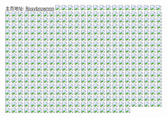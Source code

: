 主页地址: [Rosybrownnn](https://weibo.com/u/5984524735) 
![](https://wx4.sinaimg.cn/mw2000/006x0sgvly1gux6ial468j61a71a77du02.jpg) 
![](https://wx4.sinaimg.cn/mw2000/006x0sgvly1gux6ib1hicj60k10k1zm102.jpg) 
![](https://wx4.sinaimg.cn/mw2000/006x0sgvly1gu228b8pptj62c02c0e8102.jpg) 
![](https://wx4.sinaimg.cn/mw2000/006x0sgvly1gtqeugn2inj60u00ysq7m02.jpg) 
![](https://wx4.sinaimg.cn/mw2000/006x0sgvly1gtpmri688hj62c02c0hdt02.jpg) 
![](https://wx4.sinaimg.cn/mw2000/006x0sgvly1gtmwv97stjj61sg1sge4o02.jpg) 
![](https://wx4.sinaimg.cn/mw2000/006x0sgvly1gtmwva8kzfj61sg1sgnmz02.jpg) 
![](https://wx4.sinaimg.cn/mw2000/006x0sgvly1gtmwv82z4xj62c02c0npd02.jpg) 
![](https://wx4.sinaimg.cn/mw2000/006x0sgvly1gtjfovifiej32c02c0x6p.jpg) 
![](https://wx4.sinaimg.cn/mw2000/006x0sgvly1gtjfot16x9j32c02c01ky.jpg) 
![](https://wx4.sinaimg.cn/mw2000/006x0sgvly1gtjfownelxj32c02c0x6p.jpg) 
![](https://wx4.sinaimg.cn/mw2000/006x0sgvly1gtjfoxqh2fj32c02c0hdt.jpg) 
![](https://wx4.sinaimg.cn/mw2000/006x0sgvly1gtjfou7tbwj32c03407wh.jpg) 
![](https://wx4.sinaimg.cn/mw2000/006x0sgvly1gtjfpz2vlwj31bp1bpdwz.jpg) 
![](https://wx4.sinaimg.cn/mw2000/006x0sgvly1gtjfncheiwj30mf13uq77.jpg) 
![](https://wx4.sinaimg.cn/mw2000/006x0sgvly1gtjfoythanj32c02c0e81.jpg) 
![](https://wx4.sinaimg.cn/mw2000/006x0sgvly1gtjfp00t4nj32c02c0qv5.jpg) 
![](https://wx4.sinaimg.cn/mw2000/006x0sgvly1gtjfnw4t4fj32c02c0e81.jpg) 
![](https://wx4.sinaimg.cn/mw2000/006x0sgvly1gtjfnyz1hij32c02c0npd.jpg) 
![](https://wx4.sinaimg.cn/mw2000/006x0sgvly1gtjfp1j055j32c02c07wi.jpg) 
![](https://wx4.sinaimg.cn/mw2000/006x0sgvly1gtjfp2xwzmj32c02c0u0x.jpg) 
![](https://wx4.sinaimg.cn/mw2000/006x0sgvly1gtjfp4am7fj32c02c0u0x.jpg) 
![](https://wx4.sinaimg.cn/mw2000/006x0sgvly1gtjfp5sq4pj32c02c07wi.jpg) 
![](https://wx4.sinaimg.cn/mw2000/006x0sgvly1gtjfp748q3j32c02c0u0x.jpg) 
![](https://wx4.sinaimg.cn/mw2000/006x0sgvly1gtjfp88s4cj32c02c0x6p.jpg) 
![](https://wx4.sinaimg.cn/mw2000/006x0sgvly1gticnj0anfj32c02c0hdt.jpg) 
![](https://wx4.sinaimg.cn/mw2000/006x0sgvly1gthx6uy8slj31o02807wh.jpg) 
![](https://wx4.sinaimg.cn/mw2000/006x0sgvly1gtds1z6prbj32c02c0qrp.jpg) 
![](https://wx4.sinaimg.cn/mw2000/006x0sgvly1gtany2w6qzj32c02c0e82.jpg) 
![](https://wx4.sinaimg.cn/mw2000/006x0sgvly1gtany165sjj32c02c07wi.jpg) 
![](https://wx4.sinaimg.cn/mw2000/006x0sgvly1gtanxvgnf9j32c02c0npd.jpg) 
![](https://wx4.sinaimg.cn/mw2000/006x0sgvly1gtanxwoibuj32c02c0kjl.jpg) 
![](https://wx4.sinaimg.cn/mw2000/006x0sgvly1gtanxxwm6sj32c02c0e81.jpg) 
![](https://wx4.sinaimg.cn/mw2000/006x0sgvly1gtanxzgkfsj32c02c0qv5.jpg) 
![](https://wx4.sinaimg.cn/mw2000/006x0sgvly1gtany4thqkj32c02c0u0x.jpg) 
![](https://wx4.sinaimg.cn/mw2000/006x0sgvly1gtany6085uj32c02c0kjl.jpg) 
![](https://wx4.sinaimg.cn/mw2000/006x0sgvly1gtany7co7pj32c02c0kjl.jpg) 
![](https://wx4.sinaimg.cn/mw2000/006x0sgvly1gtany8ue0bj32c02c0qv5.jpg) 
![](https://wx4.sinaimg.cn/mw2000/006x0sgvly1gtanyab2l7j62c02c0u0x02.jpg) 
![](https://wx4.sinaimg.cn/mw2000/006x0sgvly1gtanybh9sdj32c02c0kjl.jpg) 
![](https://wx4.sinaimg.cn/mw2000/006x0sgvly1gtanxu5i1wj32c02c0qv5.jpg) 
![](https://wx4.sinaimg.cn/mw2000/006x0sgvly1gt6bpbg1vej32101iran3.jpg) 
![](https://wx4.sinaimg.cn/mw2000/006x0sgvly1gt5kj02fdqj32c02c0hdu.jpg) 
![](https://wx4.sinaimg.cn/mw2000/006x0sgvly1gt5kj1b67aj62c02c0e8102.jpg) 
![](https://wx4.sinaimg.cn/mw2000/006x0sgvly1gt5kj2pvktj32c02c0x6p.jpg) 
![](https://wx4.sinaimg.cn/mw2000/006x0sgvly1gt5kj3tykuj32c02c0b29.jpg) 
![](https://wx4.sinaimg.cn/mw2000/006x0sgvly1gt5kj9kec3j30m809h0t6.jpg) 
![](https://wx4.sinaimg.cn/mw2000/006x0sgvly1gt5kj4y2a3j62c02c07wi02.jpg) 
![](https://wx4.sinaimg.cn/mw2000/006x0sgvly1gt5kj60qs8j32c02c01kx.jpg) 
![](https://wx4.sinaimg.cn/mw2000/006x0sgvly1gt5kj7hycxj33402c0kjn.jpg) 
![](https://wx4.sinaimg.cn/mw2000/006x0sgvly1gt5kj8g95pj32c02c0kjl.jpg) 
![](https://wx4.sinaimg.cn/mw2000/006x0sgvly1gt5kj98ns7j32c02c0qv5.jpg) 
![](https://wx4.sinaimg.cn/mw2000/006x0sgvly1gt5kjah1fcj32c02c07wh.jpg) 
![](https://wx4.sinaimg.cn/mw2000/006x0sgvly1gt5kiyz6bpj32c02c0u0x.jpg) 
![](https://wx4.sinaimg.cn/mw2000/006x0sgvly1gt5kjbn84vj63402c0e8202.jpg) 
![](https://wx4.sinaimg.cn/mw2000/006x0sgvly1gt5kjcu0mqj32c02c01ky.jpg) 
![](https://wx4.sinaimg.cn/mw2000/006x0sgvly1gt5kjdp39kj32c02c0npd.jpg) 
![](https://wx4.sinaimg.cn/mw2000/006x0sgvly1gt5kjf6tygj32c02c0b29.jpg) 
![](https://wx4.sinaimg.cn/mw2000/006x0sgvly1gt5kjg84qnj32c02c0x6p.jpg) 
![](https://wx4.sinaimg.cn/mw2000/006x0sgvly1gt5kjki4kyj32c02c07wi.jpg) 
![](https://wx4.sinaimg.cn/mw2000/006x0sgvly1gt4kvcxk5xj30u00u0jvf.jpg) 
![](https://wx4.sinaimg.cn/mw2000/006x0sgvly1gt4kve1330j30u00u0dlu.jpg) 
![](https://wx4.sinaimg.cn/mw2000/006x0sgvly1gt4kvedkorj30u00u0jw9.jpg) 
![](https://wx4.sinaimg.cn/mw2000/006x0sgvly1gt4kveozwxj30u00u043j.jpg) 
![](https://wx4.sinaimg.cn/mw2000/006x0sgvly1gt4kvf1an4j30u00u0juj.jpg) 
![](https://wx4.sinaimg.cn/mw2000/006x0sgvly1gt4kvdo8gzj60u00u0jxi02.jpg) 
![](https://wx4.sinaimg.cn/mw2000/006x0sgvly1gt4kvcm7j5j30u00u0dmr.jpg) 
![](https://wx4.sinaimg.cn/mw2000/006x0sgvly1gt4kvddh7oj30u00u07au.jpg) 
![](https://wx4.sinaimg.cn/mw2000/006x0sgvly1gt4kvfd90zj30u00u0wjk.jpg) 
![](https://wx4.sinaimg.cn/mw2000/006x0sgvly1gsyqjycbgaj30v91voe81.jpg) 
![](https://wx4.sinaimg.cn/mw2000/006x0sgvly1gsyqjvvu5yj30v91vou0x.jpg) 
![](https://wx4.sinaimg.cn/mw2000/006x0sgvly1gsyqk0xpm3j30v91voqv5.jpg) 
![](https://wx4.sinaimg.cn/mw2000/006x0sgvly1gsyqk3ccatj30v91vox6p.jpg) 
![](https://wx4.sinaimg.cn/mw2000/006x0sgvly1gsyqk51430j30v91voqv5.jpg) 
![](https://wx4.sinaimg.cn/mw2000/006x0sgvly1gsyqk99s6zj30v91vou0x.jpg) 
![](https://wx4.sinaimg.cn/mw2000/006x0sgvly1gsyqkdo9hjj30v91vox6p.jpg) 
![](https://wx4.sinaimg.cn/mw2000/006x0sgvly1gssewbwvx5j30u00u0te2.jpg) 
![](https://wx4.sinaimg.cn/mw2000/006x0sgvly1gssewc84yqj31400u0q9t.jpg) 
![](https://wx4.sinaimg.cn/mw2000/006x0sgvly1gsr6xl1gb1j30u00u00yt.jpg) 
![](https://wx4.sinaimg.cn/mw2000/006x0sgvly1gs2uvcfya2j30u00u0aj3.jpg) 
![](https://wx4.sinaimg.cn/mw2000/006x0sgvly1gs2uvcwieej30u00u0wlm.jpg) 
![](https://wx4.sinaimg.cn/mw2000/006x0sgvly1gs2uvdkenrj60u00u0jxw02.jpg) 
![](https://wx4.sinaimg.cn/mw2000/006x0sgvly1gs2uvdx51mj30u00u0jxv.jpg) 
![](https://wx4.sinaimg.cn/mw2000/006x0sgvly1gs2uvehwfqj31400u0alt.jpg) 
![](https://wx4.sinaimg.cn/mw2000/006x0sgvly1gs2uvc4lclj31400u0dom.jpg) 
![](https://wx4.sinaimg.cn/mw2000/006x0sgvly1grwkhimc2nj32c03401kz.jpg) 
![](https://wx4.sinaimg.cn/mw2000/006x0sgvly1grwkhjtj6kj32c0340e82.jpg) 
![](https://wx4.sinaimg.cn/mw2000/006x0sgvly1grwkhktdkcj32c0340kjm.jpg) 
![](https://wx4.sinaimg.cn/mw2000/006x0sgvly1grvvi5o4a0j30u00u0tdw.jpg) 
![](https://wx4.sinaimg.cn/mw2000/006x0sgvly1grshezxq2qj30u1141tir.jpg) 
![](https://wx4.sinaimg.cn/mw2000/006x0sgvly1grqtidcb2aj30i20i24ac.jpg) 
![](https://wx4.sinaimg.cn/mw2000/006x0sgvly1gri0bkdrxpj31400u0wq6.jpg) 
![](https://wx4.sinaimg.cn/mw2000/006x0sgvly1gri0bkr0ffj31400u0gy0.jpg) 
![](https://wx4.sinaimg.cn/mw2000/006x0sgvly1gri0bk0ja2j31400u047h.jpg) 
![](https://wx4.sinaimg.cn/mw2000/006x0sgvly1gri0blc0a8j31400u012a.jpg) 
![](https://wx4.sinaimg.cn/mw2000/006x0sgvly1gri0blssb0j31400u048n.jpg) 
![](https://wx4.sinaimg.cn/mw2000/006x0sgvly1gri0bm9ie0j61400u0ajm02.jpg) 
![](https://wx4.sinaimg.cn/mw2000/006x0sgvly1grfd6szq9zj31400u0wpg.jpg) 
![](https://wx4.sinaimg.cn/mw2000/006x0sgvly1grfd6tk0fnj31400u0102.jpg) 
![](https://wx4.sinaimg.cn/mw2000/006x0sgvly1grfd6tyse8j31400u0aic.jpg) 
![](https://wx4.sinaimg.cn/mw2000/006x0sgvly1grfd6ug3eaj31400u07gc.jpg) 
![](https://wx4.sinaimg.cn/mw2000/006x0sgvly1grfd6v530pj31400u0qbt.jpg) 
![](https://wx4.sinaimg.cn/mw2000/006x0sgvly1grfd6vlkeoj31400u0n92.jpg) 
![](https://wx4.sinaimg.cn/mw2000/006x0sgvly1grfd6w6wcej31400u0qbq.jpg) 
![](https://wx4.sinaimg.cn/mw2000/006x0sgvly1grfd6wyp5qj30u00u0n5g.jpg) 
![](https://wx4.sinaimg.cn/mw2000/006x0sgvly1grfd6xkgaej31400u0alt.jpg) 
![](https://wx4.sinaimg.cn/mw2000/006x0sgvly1grfd6y4r1ij31400u0dr3.jpg) 
![](https://wx4.sinaimg.cn/mw2000/006x0sgvly1grfd6yoaxfj31400u0n5n.jpg) 
![](https://wx4.sinaimg.cn/mw2000/006x0sgvly1grfd70fp9fj31400u0qdj.jpg) 
![](https://wx4.sinaimg.cn/mw2000/006x0sgvly1grfd71pcsuj31400u0qea.jpg) 
![](https://wx4.sinaimg.cn/mw2000/006x0sgvly1grfd7298bhj30u00u0jxw.jpg) 
![](https://wx4.sinaimg.cn/mw2000/006x0sgvly1grfd72vzxsj31400u07dg.jpg) 
![](https://wx4.sinaimg.cn/mw2000/006x0sgvly1grfd6sg3baj31400u0aln.jpg) 
![](https://wx4.sinaimg.cn/mw2000/006x0sgvly1grfd73fvt9j31400u0dq1.jpg) 
![](https://wx4.sinaimg.cn/mw2000/006x0sgvly1grfd6zvv6hj31400u04ar.jpg) 
![](https://wx4.sinaimg.cn/mw2000/006x0sgvly1grdk9r7e06j30u0140ti4.jpg) 
![](https://wx4.sinaimg.cn/mw2000/006x0sgvly1gr6hbqxg4ej31sz0u0b2g.jpg) 
![](https://wx4.sinaimg.cn/mw2000/006x0sgvly1gr44ej0yfij30u00u0jyx.jpg) 
![](https://wx4.sinaimg.cn/mw2000/006x0sgvly1gr2oy3cxpcj30u00u011z.jpg) 
![](https://wx4.sinaimg.cn/mw2000/006x0sgvly1gr2oy3n9qpj30u00u0ahg.jpg) 
![](https://wx4.sinaimg.cn/mw2000/006x0sgvly1gr2oy7jsplj31sz0u0x6x.jpg) 
![](https://wx4.sinaimg.cn/mw2000/006x0sgvly1gqsl21wf8ij31400u04bz.jpg) 
![](https://wx4.sinaimg.cn/mw2000/006x0sgvly1gqsl22hw8cj30u0140dpw.jpg) 
![](https://wx4.sinaimg.cn/mw2000/006x0sgvly1gqsl22vpoij30p70p7dju.jpg) 
![](https://wx4.sinaimg.cn/mw2000/006x0sgvly1gqsl23pdraj30u00u0wq0.jpg) 
![](https://wx4.sinaimg.cn/mw2000/006x0sgvly1gqsl21cmjuj31400u07d1.jpg) 
![](https://wx4.sinaimg.cn/mw2000/006x0sgvly1gqsl24v5jzj31400u012c.jpg) 
![](https://wx4.sinaimg.cn/mw2000/006x0sgvly1gqsl25hmccj31400u0gum.jpg) 
![](https://wx4.sinaimg.cn/mw2000/006x0sgvly1gqsl25uygfj30gc0gcgoa.jpg) 
![](https://wx4.sinaimg.cn/mw2000/006x0sgvly1gqsl26h35kj31400u013e.jpg) 
![](https://wx4.sinaimg.cn/mw2000/006x0sgvly1gqsl27ks4zj31400u04a8.jpg) 
![](https://wx4.sinaimg.cn/mw2000/006x0sgvly1gqsl2891ajj31400u07ep.jpg) 
![](https://wx4.sinaimg.cn/mw2000/006x0sgvly1gqsl28zx68j31400u0n6o.jpg) 
![](https://wx4.sinaimg.cn/mw2000/006x0sgvly1gqsl29ln9kj31400u0aj1.jpg) 
![](https://wx4.sinaimg.cn/mw2000/006x0sgvly1gqkml0ig8pj30u0140qcv.jpg) 
![](https://wx4.sinaimg.cn/mw2000/006x0sgvly1gq8hdfhh5dj31400u0nau.jpg) 
![](https://wx4.sinaimg.cn/mw2000/006x0sgvly1gq8hdf0gqij30u01hdalh.jpg) 
![](https://wx4.sinaimg.cn/mw2000/006x0sgvly1gq42io87qyj32c02c0e81.jpg) 
![](https://wx4.sinaimg.cn/mw2000/006x0sgvly1gpxirtaqbpj31o01o0hdt.jpg) 
![](https://wx4.sinaimg.cn/mw2000/006x0sgvly1gpxirw660fj31n81n8e81.jpg) 
![](https://wx4.sinaimg.cn/mw2000/006x0sgvly1gpjlllt1zvj30v91voe84.jpg) 
![](https://wx4.sinaimg.cn/mw2000/006x0sgvly1gp1mk4dw8jj31o0190niz.jpg) 
![](https://wx4.sinaimg.cn/mw2000/006x0sgvly1gp1mk2gyo4j32bb2bbb2b.jpg) 
![](https://wx4.sinaimg.cn/mw2000/006x0sgvly1goynr22wyij32c02c04qp.jpg) 
![](https://wx4.sinaimg.cn/mw2000/006x0sgvly1go1aablqhkj32c0340hdu.jpg) 
![](https://wx4.sinaimg.cn/mw2000/006x0sgvly1go1aacb8aoj31o01o0b24.jpg) 
![](https://wx4.sinaimg.cn/mw2000/006x0sgvly1go1aacpyvbj31o01o0qug.jpg) 
![](https://wx4.sinaimg.cn/mw2000/006x0sgvly1go1aaapgqkj31o01o07t4.jpg) 
![](https://wx4.sinaimg.cn/mw2000/006x0sgvly1gnz0fzdtkqj31o01o0hdt.jpg) 
![](https://wx4.sinaimg.cn/mw2000/006x0sgvly1gnxolikblpj32c02c0qv5.jpg) 
![](https://wx4.sinaimg.cn/mw2000/006x0sgvly1gnjzls79xfj32051i4b29.jpg) 
![](https://wx4.sinaimg.cn/mw2000/006x0sgvly1gne4f3r2mnj30wn0wndlj.jpg) 
![](https://wx4.sinaimg.cn/mw2000/006x0sgvly1gn7xgurexjj31nv1nvkhm.jpg) 
![](https://wx4.sinaimg.cn/mw2000/006x0sgvly1gn4sbdl1lgj32c03407wi.jpg) 
![](https://wx4.sinaimg.cn/mw2000/006x0sgvly1gml09ysqbfj33402c0u0x.jpg) 
![](https://wx4.sinaimg.cn/mw2000/006x0sgvly1gmds65okxkj316l1rw1kx.jpg) 
![](https://wx4.sinaimg.cn/mw2000/006x0sgvly1gmcxceu582j33402c0e83.jpg) 
![](https://wx4.sinaimg.cn/mw2000/006x0sgvly1gmcxcgp7l0j33402c0kjm.jpg) 
![](https://wx4.sinaimg.cn/mw2000/e8ac6408ly1gmcsezrt1rj20va0vatdn.jpg) 
![](https://wx4.sinaimg.cn/mw2000/006x0sgvly1gm4z5ycmvrj30u00u01kx.jpg) 
![](https://wx4.sinaimg.cn/mw2000/006x0sgvly1gm0j9j99ojj30v915d4ce.jpg) 
![](https://wx4.sinaimg.cn/mw2000/006x0sgvly1glol2f00b3j30o30o310k.jpg) 
![](https://wx4.sinaimg.cn/mw2000/006x0sgvly1glj04x7o9vj30rs2w5hdt.jpg) 
![](https://wx4.sinaimg.cn/mw2000/006x0sgvly1glj04yu1lhj30rs4fp1ky.jpg) 
![](https://wx4.sinaimg.cn/mw2000/006x0sgvly1glj051ju6sj30rs6k3x6q.jpg) 
![](https://wx4.sinaimg.cn/mw2000/006x0sgvly1glj053a7mij30rs72n1kz.jpg) 
![](https://wx4.sinaimg.cn/mw2000/006x0sgvly1glj054pk19j30rs3x74qq.jpg) 
![](https://wx4.sinaimg.cn/mw2000/006x0sgvly1glj0579bsqj30rs5noqv6.jpg) 
![](https://wx4.sinaimg.cn/mw2000/006x0sgvly1glj04w2sbuj30rs6av1kz.jpg) 
![](https://wx4.sinaimg.cn/mw2000/006x0sgvly1glj05910y5j30rs5eenpe.jpg) 
![](https://wx4.sinaimg.cn/mw2000/006x0sgvly1glj05b0xibj30rs5np7wj.jpg) 
![](https://wx4.sinaimg.cn/mw2000/006x0sgvly1glj05dmwbdj30rs7e7qv7.jpg) 
![](https://wx4.sinaimg.cn/mw2000/006x0sgvly1glin4todqwj33402c0b2b.jpg) 
![](https://wx4.sinaimg.cn/mw2000/006x0sgvly1gldabtjj5dj30u00k044s.jpg) 
![](https://wx4.sinaimg.cn/mw2000/006x0sgvly1gldabukdexj31nu1nu1kx.jpg) 
![](https://wx4.sinaimg.cn/mw2000/006x0sgvly1gldabstv9uj317r17rx0j.jpg) 
![](https://wx4.sinaimg.cn/mw2000/006x0sgvly1gldabuywbsj30qg0qg7bc.jpg) 
![](https://wx4.sinaimg.cn/mw2000/006x0sgvly1gldabvp0hvj31kw16onoe.jpg) 
![](https://wx4.sinaimg.cn/mw2000/006x0sgvly1gldabwpn2uj312q12q4c9.jpg) 
![](https://wx4.sinaimg.cn/mw2000/006x0sgvly1gldabxqrvej32by2byx6p.jpg) 
![](https://wx4.sinaimg.cn/mw2000/006x0sgvly1gldabyax30j30rs111wo3.jpg) 
![](https://wx4.sinaimg.cn/mw2000/006x0sgvly1gldae38q02j31nu27tb29.jpg) 
![](https://wx4.sinaimg.cn/mw2000/006x0sgvly1gl81e6yk9cj30hf0hqgmn.jpg) 
![](https://wx4.sinaimg.cn/mw2000/006x0sgvly1gl13u6ga1tj31nv27thdt.jpg) 
![](https://wx4.sinaimg.cn/mw2000/006x0sgvly1gl13u336ccj30v91vokjr.jpg) 
![](https://wx4.sinaimg.cn/mw2000/006x0sgvly1gktkwiwsbqj319v19vk38.jpg) 
![](https://wx4.sinaimg.cn/mw2000/006x0sgvly1gkjr1u9opmj31o027g7wh.jpg) 
![](https://wx4.sinaimg.cn/mw2000/006x0sgvly1gjol1ca4gqj31nv27tapi.jpg) 
![](https://wx4.sinaimg.cn/mw2000/006x0sgvly1gjol1czw32j32801o0nci.jpg) 
![](https://wx4.sinaimg.cn/mw2000/006x0sgvly1gj65v3xrqsj316x1l8hdt.jpg) 
![](https://wx4.sinaimg.cn/mw2000/006x0sgvly1givwuwaljsj30v90hbgox.jpg) 
![](https://wx4.sinaimg.cn/mw2000/006x0sgvly1gios8d7qh6j31o0280ax0.jpg) 
![](https://wx4.sinaimg.cn/mw2000/006x0sgvly1gios8c29p1j31o0280tu6.jpg) 
![](https://wx4.sinaimg.cn/mw2000/006x0sgvly1gios8fxyytj31o027ykjl.jpg) 
![](https://wx4.sinaimg.cn/mw2000/006x0sgvly1gios8jec1hj31o027uu0x.jpg) 
![](https://wx4.sinaimg.cn/mw2000/006x0sgvly1ghbm62ke7fj31400u0qap.jpg) 
![](https://wx4.sinaimg.cn/mw2000/006x0sgvly1ghbm62b02vj314f0u07e7.jpg) 
![](https://wx4.sinaimg.cn/mw2000/006x0sgvly1gge80pmpmaj30u0190tg0.jpg) 
![](https://wx4.sinaimg.cn/mw2000/006x0sgvly1gge80olfvmj30rs15jwu2.jpg) 
![](https://wx4.sinaimg.cn/mw2000/006x0sgvly1gg99kzhylyj30v91voe83.jpg) 
![](https://wx4.sinaimg.cn/mw2000/006x0sgvly1gg99l1tkpcj30v91vob2b.jpg) 
![](https://wx4.sinaimg.cn/mw2000/006x0sgvly1gfv7usebpkj30u01szavo.jpg) 
![](https://wx4.sinaimg.cn/mw2000/006x0sgvly1gfqxrubyxhj30u01400uz.jpg) 
![](https://wx4.sinaimg.cn/mw2000/006x0sgvly1gfqxrup4fdj31400u0afr.jpg) 
![](https://wx4.sinaimg.cn/mw2000/006x0sgvly1gfqxpyu3p0j30u0140tgm.jpg) 
![](https://wx4.sinaimg.cn/mw2000/006x0sgvly1gfqxru3in1j30u0140dt7.jpg) 
![](https://wx4.sinaimg.cn/mw2000/006x0sgvly1gfqxruw4qkj30u0140431.jpg) 
![](https://wx4.sinaimg.cn/mw2000/006x0sgvly1gfqxrveumcj31400u0112.jpg) 
![](https://wx4.sinaimg.cn/mw2000/006x0sgvly1gfixr0rhwaj30u0140gtw.jpg) 
![](https://wx4.sinaimg.cn/mw2000/006x0sgvly1gfixr1ny10j30u01417gh.jpg) 
![](https://wx4.sinaimg.cn/mw2000/006x0sgvly1gfixr1xhofj30u0140k5p.jpg) 
![](https://wx4.sinaimg.cn/mw2000/006x0sgvly1gfixqzuco3j30u0140naz.jpg) 
![](https://wx4.sinaimg.cn/mw2000/006x0sgvly1gfixr1epomj30u00u00zu.jpg) 
![](https://wx4.sinaimg.cn/mw2000/006x0sgvly1gfixr25emrj30a30dg0to.jpg) 
![](https://wx4.sinaimg.cn/mw2000/006x0sgvly1gfii57u2srj33402c0x6q.jpg) 
![](https://wx4.sinaimg.cn/mw2000/006x0sgvly1gfd3lpb0uvj31400u0qda.jpg) 
![](https://wx4.sinaimg.cn/mw2000/006x0sgvly1gfd3nn3urlj30u0140k4n.jpg) 
![](https://wx4.sinaimg.cn/mw2000/006x0sgvly1gfaa8gxoj2j30u01407fj.jpg) 
![](https://wx4.sinaimg.cn/mw2000/006x0sgvly1gfaa929z8lj30u0140k1z.jpg) 
![](https://wx4.sinaimg.cn/mw2000/006x0sgvly1gfaa8h8rj4j30u0140wn7.jpg) 
![](https://wx4.sinaimg.cn/mw2000/006x0sgvly1gfaa92uxsbj30u0140n6p.jpg) 
![](https://wx4.sinaimg.cn/mw2000/006x0sgvly1gfaaa48ty1j30u0140481.jpg) 
![](https://wx4.sinaimg.cn/mw2000/006x0sgvly1gfaa92m18jj30u014bh25.jpg) 
![](https://wx4.sinaimg.cn/mw2000/006x0sgvly1gf05rx8uvhj32c0340b2a.jpg) 
![](https://wx4.sinaimg.cn/mw2000/006x0sgvly1geym5ue9cgj30u01sze89.jpg) 
![](https://wx4.sinaimg.cn/mw2000/006x0sgvly1geym5w24pfj30u01szb2g.jpg) 
![](https://wx4.sinaimg.cn/mw2000/006x0sgvly1gey63tz0amj30u013z19u.jpg) 
![](https://wx4.sinaimg.cn/mw2000/006x0sgvly1gey63uv8qjj30u0140as4.jpg) 
![](https://wx4.sinaimg.cn/mw2000/006x0sgvly1gey63uhjlaj30u0140h3e.jpg) 
![](https://wx4.sinaimg.cn/mw2000/006x0sgvly1geuh6ae7d6j30u00u0thk.jpg) 
![](https://wx4.sinaimg.cn/mw2000/006x0sgvly1geuh6b008jj30u014212x.jpg) 
![](https://wx4.sinaimg.cn/mw2000/006x0sgvly1geuh6bl4y5j30u014048m.jpg) 
![](https://wx4.sinaimg.cn/mw2000/006x0sgvly1gesuw9xav4j30u0140qdx.jpg) 
![](https://wx4.sinaimg.cn/mw2000/006x0sgvly1gesuw9f2gtj30u014013l.jpg) 
![](https://wx4.sinaimg.cn/mw2000/006x0sgvly1gepy2cc8o1j30u01ce7jb.jpg) 
![](https://wx4.sinaimg.cn/mw2000/006x0sgvly1gepy2c1xaxj30u01404bb.jpg) 
![](https://wx4.sinaimg.cn/mw2000/006x0sgvly1gepy2cmtufj31400u0gu5.jpg) 
![](https://wx4.sinaimg.cn/mw2000/006x0sgvly1gepy2cvru2j30u00u0k2g.jpg) 
![](https://wx4.sinaimg.cn/mw2000/006x0sgvly1geoh56s9jxj30ci0u0jsx.jpg) 
![](https://wx4.sinaimg.cn/mw2000/006x0sgvly1geoh56n70oj30ku0i0wfm.jpg) 
![](https://wx4.sinaimg.cn/mw2000/006x0sgvly1geoh570mbjj311s0scgtc.jpg) 
![](https://wx4.sinaimg.cn/mw2000/006x0sgvly1geoh57dtyij30ku0rsjtr.jpg) 
![](https://wx4.sinaimg.cn/mw2000/006x0sgvly1gemi9caw2mj30u0140tjk.jpg) 
![](https://wx4.sinaimg.cn/mw2000/006x0sgvly1gefd8lpw3xj31o02927wh.jpg) 
![](https://wx4.sinaimg.cn/mw2000/006x0sgvly1gefd8j1z0vj30gz0mmgnh.jpg) 
![](https://wx4.sinaimg.cn/mw2000/006x0sgvly1gec2x7o73gj31400u0tft.jpg) 
![](https://wx4.sinaimg.cn/mw2000/006x0sgvly1gec2x7zu0kj31400u0n78.jpg) 
![](https://wx4.sinaimg.cn/mw2000/006x0sgvly1gec2x7cr2hj31400u0k19.jpg) 
![](https://wx4.sinaimg.cn/mw2000/006x0sgvly1gec2x8llhej31400u0k00.jpg) 
![](https://wx4.sinaimg.cn/mw2000/006x0sgvly1ge8oa2htxpj30u00u0jzn.jpg) 
![](https://wx4.sinaimg.cn/mw2000/006x0sgvly1ge8f73wf60j30v91vowpy.jpg) 
![](https://wx4.sinaimg.cn/mw2000/006x0sgvly1ge66x15upej30u01sznpn.jpg) 
![](https://wx4.sinaimg.cn/mw2000/006x0sgvly1ge540k2da4j32c02c0kjl.jpg) 
![](https://wx4.sinaimg.cn/mw2000/006x0sgvly1ge2oyuzvvyj30u0140gwa.jpg) 
![](https://wx4.sinaimg.cn/mw2000/006x0sgvly1ge2oyvoq75j30u00u0dpi.jpg) 
![](https://wx4.sinaimg.cn/mw2000/006x0sgvly1ge2oyve2zvj30u014012j.jpg) 
![](https://wx4.sinaimg.cn/mw2000/006x0sgvly1ge0l023vulj30u0140n41.jpg) 
![](https://wx4.sinaimg.cn/mw2000/006x0sgvly1ge01oloybpj30u0140gu7.jpg) 
![](https://wx4.sinaimg.cn/mw2000/006x0sgvly1gdvqzvtoj5j32c02c0x6p.jpg) 
![](https://wx4.sinaimg.cn/mw2000/006x0sgvly1gdvqzy2b1dj32c02c01ky.jpg) 
![](https://wx4.sinaimg.cn/mw2000/006x0sgvly1gdvqzuk8gxj31o0280b2a.jpg) 
![](https://wx4.sinaimg.cn/mw2000/006x0sgvly1gdvr015pdwj31o0280b29.jpg) 
![](https://wx4.sinaimg.cn/mw2000/006x0sgvly1gdvr0290t9j31o0280b29.jpg) 
![](https://wx4.sinaimg.cn/mw2000/006x0sgvly1gdvqzzk6f0j31o02807wh.jpg) 
![](https://wx4.sinaimg.cn/mw2000/006x0sgvly1gdurcrt90jj32801o0kjl.jpg) 
![](https://wx4.sinaimg.cn/mw2000/006x0sgvly1gdurcpikn4j32801o0npd.jpg) 
![](https://wx4.sinaimg.cn/mw2000/006x0sgvly1gdurcqfai2j32801o0npd.jpg) 
![](https://wx4.sinaimg.cn/mw2000/006x0sgvly1gdurcr2v8uj32801o0qv5.jpg) 
![](https://wx4.sinaimg.cn/mw2000/006x0sgvly1gdt1yuiijdj30v80x4n5j.jpg) 
![](https://wx4.sinaimg.cn/mw2000/006x0sgvly1gdqusft0o0j30u00u01hx.jpg) 
![](https://wx4.sinaimg.cn/mw2000/006x0sgvly1gdqusg590rj30u00u0nm9.jpg) 
![](https://wx4.sinaimg.cn/mw2000/006x0sgvly1gdl65zg6elj31o0280nny.jpg) 
![](https://wx4.sinaimg.cn/mw2000/006x0sgvly1gdl65zq0yej316o16oaws.jpg) 
![](https://wx4.sinaimg.cn/mw2000/006x0sgvly1gdl65yz6qpj32801o0kjl.jpg) 
![](https://wx4.sinaimg.cn/mw2000/006x0sgvly1gd9eyy0r0dj30v91vob2d.jpg) 
![](https://wx4.sinaimg.cn/mw2000/006x0sgvly1gd9eyyghmpj30v91vogtw.jpg) 
![](https://wx4.sinaimg.cn/mw2000/006x0sgvly1gd9eywlejfj30v91vonph.jpg) 
![](https://wx4.sinaimg.cn/mw2000/006x0sgvly1gd8rpyvp3uj31o0280b29.jpg) 
![](https://wx4.sinaimg.cn/mw2000/006x0sgvly1gd8rq1k2nzj31o0280b29.jpg) 
![](https://wx4.sinaimg.cn/mw2000/006x0sgvly1gd8rq2knulj31o0280npd.jpg) 
![](https://wx4.sinaimg.cn/mw2000/006x0sgvly1gd8rq3ap78j31o0280npd.jpg) 
![](https://wx4.sinaimg.cn/mw2000/006x0sgvly1gd718sh4z6j304g04ggle.jpg) 
![](https://wx4.sinaimg.cn/mw2000/006x0sgvly1gd4ptbcrwjj30hq0ho3yd.jpg) 
![](https://wx4.sinaimg.cn/mw2000/006x0sgvly1gd2uh3vuq2j32c0340hdy.jpg) 
![](https://wx4.sinaimg.cn/mw2000/006x0sgvly1gd2uh5txj6j31uj2gphdu.jpg) 
![](https://wx4.sinaimg.cn/mw2000/006x0sgvly1gd2uh6psl7j31u02g0b2a.jpg) 
![](https://wx4.sinaimg.cn/mw2000/006x0sgvly1gd2uh9qp39j31sn2e77wi.jpg) 
![](https://wx4.sinaimg.cn/mw2000/006x0sgvly1gd2uhb47umj32352s71l0.jpg) 
![](https://wx4.sinaimg.cn/mw2000/006x0sgvly1gd2uhc8klpj32c0340u0z.jpg) 
![](https://wx4.sinaimg.cn/mw2000/006x0sgvly1gd2uhe1cuhj32xl277hdv.jpg) 
![](https://wx4.sinaimg.cn/mw2000/006x0sgvly1gd2uh1shgzj32c03401kx.jpg) 
![](https://wx4.sinaimg.cn/mw2000/006x0sgvly1gd2uhf7uuzj320k2orx6p.jpg) 
![](https://wx4.sinaimg.cn/mw2000/006x0sgvly1gd2uhfzfzyj329l30s7wh.jpg) 
![](https://wx4.sinaimg.cn/mw2000/006x0sgvly1gd2uhgoy3hj33402c0hdt.jpg) 
![](https://wx4.sinaimg.cn/mw2000/006x0sgvly1gd2uhhwn8yj31vb2hrkjn.jpg) 
![](https://wx4.sinaimg.cn/mw2000/006x0sgvly1gd2icoij33j30vs0u0gm3.jpg) 
![](https://wx4.sinaimg.cn/mw2000/006x0sgvly1gd0nubidqpj30v91vok4o.jpg) 
![](https://wx4.sinaimg.cn/mw2000/006x0sgvly1gd0nubxj6qj317r1mcnhs.jpg) 
![](https://wx4.sinaimg.cn/mw2000/006x0sgvly1gd0nwh8pzxj30dg0d0749.jpg) 
![](https://wx4.sinaimg.cn/mw2000/006x0sgvly1gczplcqkzbj30vz0ocdi4.jpg) 
![](https://wx4.sinaimg.cn/mw2000/006x0sgvly1gcy54ioq54j31sg2dsb29.jpg) 
![](https://wx4.sinaimg.cn/mw2000/006x0sgvly1gcy54jca9cj31sg2dsnel.jpg) 
![](https://wx4.sinaimg.cn/mw2000/006x0sgvly1gcwwfql1csj30ds0b20sq.jpg) 
![](https://wx4.sinaimg.cn/mw2000/006x0sgvly1gcwwfqf64oj305q05qjr6.jpg) 
![](https://wx4.sinaimg.cn/mw2000/006x0sgvly1gcvzkkt7dkj30sv12i4fc.jpg) 
![](https://wx4.sinaimg.cn/mw2000/006x0sgvly1gcvzkk8uplj30mz0undpp.jpg) 
![](https://wx4.sinaimg.cn/mw2000/006x0sgvly1gcvzkki0f0j30hs0np0y8.jpg) 
![](https://wx4.sinaimg.cn/mw2000/006x0sgvly1gcvzsmwyl4j30nh0vanm9.jpg) 
![](https://wx4.sinaimg.cn/mw2000/006x0sgvly1gcurzn07orj31sg2dsx6p.jpg) 
![](https://wx4.sinaimg.cn/mw2000/006x0sgvly1gcurzlr50rj30v91vo1l4.jpg) 
![](https://wx4.sinaimg.cn/mw2000/006x0sgvly1gcurzmbgpkj31o02801kx.jpg) 
![](https://wx4.sinaimg.cn/mw2000/006x0sgvly1gcurzk5m9fj30v915ogw0.jpg) 
![](https://wx4.sinaimg.cn/mw2000/006x0sgvly1gclkh9g45fj31o02801kx.jpg) 
![](https://wx4.sinaimg.cn/mw2000/006x0sgvly1gclkha09dhj32ds1sgnpd.jpg) 
![](https://wx4.sinaimg.cn/mw2000/006x0sgvly1gclkhaljbfj32ds1sg4qp.jpg) 
![](https://wx4.sinaimg.cn/mw2000/006x0sgvly1gclkhblu1lj32c03407wj.jpg) 
![](https://wx4.sinaimg.cn/mw2000/006x0sgvly1gclkhcmkt6j327z1nznpe.jpg) 
![](https://wx4.sinaimg.cn/mw2000/006x0sgvly1gclkhd8pn3j32c0340b29.jpg) 
![](https://wx4.sinaimg.cn/mw2000/006x0sgvly1gclkheck24j32c0340x6q.jpg) 
![](https://wx4.sinaimg.cn/mw2000/006x0sgvly1gclkhgzs11j32c0340b2g.jpg) 
![](https://wx4.sinaimg.cn/mw2000/006x0sgvly1gclkhinwvuj32c03407wl.jpg) 
![](https://wx4.sinaimg.cn/mw2000/006x0sgvly1gclkhjmi7kj31o02804qp.jpg) 
![](https://wx4.sinaimg.cn/mw2000/006x0sgvly1gclkhk6b9ej31o02801kx.jpg) 
![](https://wx4.sinaimg.cn/mw2000/006x0sgvly1gckg5kv3zaj30qx0qx0zo.jpg) 
![](https://wx4.sinaimg.cn/mw2000/006x0sgvly1gcia2ulkwwj31vo0v91l1.jpg) 
![](https://wx4.sinaimg.cn/mw2000/006x0sgvly1gch090nq09j30j00pcws4.jpg) 
![](https://wx4.sinaimg.cn/mw2000/006x0sgvly1gcgkhkcprmj30sa0pyaah.jpg) 
![](https://wx4.sinaimg.cn/mw2000/006x0sgvly1gcekv7pnw9j30v91vox6t.jpg) 
![](https://wx4.sinaimg.cn/mw2000/006x0sgvly1gcehqc37rnj32c02c07wh.jpg) 
![](https://wx4.sinaimg.cn/mw2000/006x0sgvly1gcdk6tc4otj313i1go1kx.jpg) 
![](https://wx4.sinaimg.cn/mw2000/006x0sgvly1gcck8086brj30j60j60t5.jpg) 
![](https://wx4.sinaimg.cn/mw2000/006x0sgvly1gcck80os3vj30j60j60t7.jpg) 
![](https://wx4.sinaimg.cn/mw2000/006x0sgvly1gcc3dljygmj33402c0hdu.jpg) 
![](https://wx4.sinaimg.cn/mw2000/006x0sgvly1gcaq9zfys0j31g01g0b0s.jpg) 
![](https://wx4.sinaimg.cn/mw2000/006x0sgvly1gc42ewgr7hj32801o0e81.jpg) 
![](https://wx4.sinaimg.cn/mw2000/006x0sgvly1gc42f01fulj32801o0b29.jpg) 
![](https://wx4.sinaimg.cn/mw2000/006x0sgvly1gc42eupeivj32801o0b29.jpg) 
![](https://wx4.sinaimg.cn/mw2000/006x0sgvly1gc42eybdawj32801o0e81.jpg) 
![](https://wx4.sinaimg.cn/mw2000/006x0sgvly1gc0haf8wa3j30u01syn4y.jpg) 
![](https://wx4.sinaimg.cn/mw2000/006x0sgvly1gbw6jzy8rpj30t412t11z.jpg) 
![](https://wx4.sinaimg.cn/mw2000/006x0sgvly1gbw6jzpk57j30u0140470.jpg) 
![](https://wx4.sinaimg.cn/mw2000/006x0sgvly1gbum8hpx2ij30u00u0thm.jpg) 
![](https://wx4.sinaimg.cn/mw2000/006x0sgvly1gbum8i1hmuj30u00u07em.jpg) 
![](https://wx4.sinaimg.cn/mw2000/006x0sgvly1gbu17aeo36j30u014013c.jpg) 
![](https://wx4.sinaimg.cn/mw2000/006x0sgvly1gbu17atxgoj30u0140137.jpg) 
![](https://wx4.sinaimg.cn/mw2000/006x0sgvly1gbu17b7dhjj30u0140tis.jpg) 
![](https://wx4.sinaimg.cn/mw2000/006x0sgvly1gbsru23zmxj30u0140jy0.jpg) 
![](https://wx4.sinaimg.cn/mw2000/006x0sgvly1gbrebbtw7rj30u0140dp2.jpg) 
![](https://wx4.sinaimg.cn/mw2000/006x0sgvly1gbqap0pkskj31400u0n3y.jpg) 
![](https://wx4.sinaimg.cn/mw2000/006x0sgvly1gbq0okid3tj30u00u0tf3.jpg) 
![](https://wx4.sinaimg.cn/mw2000/006x0sgvly1gbovy163tmj30u01syqb3.jpg) 
![](https://wx4.sinaimg.cn/mw2000/006x0sgvly1gbovrb2xn7j30ii08r3za.jpg) 
![](https://wx4.sinaimg.cn/mw2000/006x0sgvly1gbmw4fberqj30u00u0aft.jpg) 
![](https://wx4.sinaimg.cn/mw2000/006x0sgvly1gblxq6p7k4j31o0280npd.jpg) 
![](https://wx4.sinaimg.cn/mw2000/006x0sgvly1gblxq7qn7rj32c02c0x6p.jpg) 
![](https://wx4.sinaimg.cn/mw2000/006x0sgvly1gblxq5ugcoj32c02c0x6p.jpg) 
![](https://wx4.sinaimg.cn/mw2000/006x0sgvly1gblxq8ukndj32c02c0e82.jpg) 
![](https://wx4.sinaimg.cn/mw2000/006x0sgvly1gblcy32p3uj317z1mne1f.jpg) 
![](https://wx4.sinaimg.cn/mw2000/006x0sgvly1gba83idngpj30v91vo4qp.jpg) 
![](https://wx4.sinaimg.cn/mw2000/006x0sgvly1gb5nc1pp4gj32c02c0x6p.jpg) 
![](https://wx4.sinaimg.cn/mw2000/006x0sgvly1gao0aqr6g2j30rs1s67mk.jpg) 
![](https://wx4.sinaimg.cn/mw2000/006x0sgvly1gao0aqyrddj30rs135n32.jpg) 
![](https://wx4.sinaimg.cn/mw2000/006x0sgvly1gao0as91vbj30v91vohdy.jpg) 
![](https://wx4.sinaimg.cn/mw2000/006x0sgvly1gao0aszzrxj31ic20ib2a.jpg) 
![](https://wx4.sinaimg.cn/mw2000/006x0sgvly1gao0a14ma2j30h80he0vu.jpg) 
![](https://wx4.sinaimg.cn/mw2000/006x0sgvly1gao0aqbs1lj31o0280u0y.jpg) 
![](https://wx4.sinaimg.cn/mw2000/006x0sgvly1gao0auuoxhj31xm1g6kjl.jpg) 
![](https://wx4.sinaimg.cn/mw2000/006x0sgvly1gao0atzrgbj32801o04qr.jpg) 
![](https://wx4.sinaimg.cn/mw2000/006x0sgvly1gao0a0me67j30u01407wh.jpg) 
![](https://wx4.sinaimg.cn/mw2000/006x0sgvgy1gajpj8b278j30sb0sbduu.jpg) 
![](https://wx4.sinaimg.cn/mw2000/006x0sgvly1gaj9w4dpzvj32c03441kz.jpg) 
![](https://wx4.sinaimg.cn/mw2000/006x0sgvly1gaj9w6c20hj32c0340x6p.jpg) 
![](https://wx4.sinaimg.cn/mw2000/006x0sgvly1gaj9w8dvpyj32c0340e82.jpg) 
![](https://wx4.sinaimg.cn/mw2000/006x0sgvly1gaj9wb57m4j32c0340e83.jpg) 
![](https://wx4.sinaimg.cn/mw2000/006x0sgvly1gaj9w1k3vdj30rs1s64po.jpg) 
![](https://wx4.sinaimg.cn/mw2000/006x0sgvly1gaj9wc9fl7j316o1kub29.jpg) 
![](https://wx4.sinaimg.cn/mw2000/006x0sgvly1gaj9wd9d4dj316o1ku7wh.jpg) 
![](https://wx4.sinaimg.cn/mw2000/006x0sgvly1gaj9wf7coxj33402c0qv6.jpg) 
![](https://wx4.sinaimg.cn/mw2000/006x0sgvly1gaj9y17tq5j32801o0x6p.jpg) 
![](https://wx4.sinaimg.cn/mw2000/006x0sgvly1gade4wirvfj30sl0n54kw.jpg) 
![](https://wx4.sinaimg.cn/mw2000/006x0sgvly1ga6qvl7y45j33402c01ky.jpg) 
![](https://wx4.sinaimg.cn/mw2000/006x0sgvly1ga5u8iiaiqj30vs0u01kx.jpg) 
![](https://wx4.sinaimg.cn/mw2000/006x0sgvly1ga44zzvrg4j31o027ub29.jpg) 
![](https://wx4.sinaimg.cn/mw2000/006x0sgvly1ga44zyl0c9j31o027ue81.jpg) 
![](https://wx4.sinaimg.cn/mw2000/006x0sgvly1ga2gynhfsfj30rs3341kz.jpg) 
![](https://wx4.sinaimg.cn/mw2000/006x0sgvly1ga2gyleph7j30rs334qv5.jpg) 
![](https://wx4.sinaimg.cn/mw2000/006x0sgvly1ga2gyomxy3j30rs334e81.jpg) 
![](https://wx4.sinaimg.cn/mw2000/006x0sgvly1ga0qey67zhj318v15d1gp.jpg) 
![](https://wx4.sinaimg.cn/mw2000/006x0sgvly1ga0qex4mgcj33402c0x6r.jpg) 
![](https://wx4.sinaimg.cn/mw2000/006x0sgvly1g9g998czglj316o1ku1kx.jpg) 
![](https://wx4.sinaimg.cn/mw2000/006x0sgvly1g9g997qe2uj318h0xb7e2.jpg) 
![](https://wx4.sinaimg.cn/mw2000/006x0sgvly1g9f73egjq1j32ds1sghdt.jpg) 
![](https://wx4.sinaimg.cn/mw2000/006x0sgvly1g9f73hvejmj32ds1sg4qp.jpg) 
![](https://wx4.sinaimg.cn/mw2000/006x0sgvly1g9f73bh7mwj31sg1sg1kx.jpg) 
![](https://wx4.sinaimg.cn/mw2000/006x0sgvly1g9f73t33e7j32c0340x6p.jpg) 
![](https://wx4.sinaimg.cn/mw2000/006x0sgvly1g8uibrws17j30u00u0gpl.jpg) 
![](https://wx4.sinaimg.cn/mw2000/006x0sgvly1g8qsnlqy40j33402c0npe.jpg) 
![](https://wx4.sinaimg.cn/mw2000/006x0sgvly1g8ng3rqbekj30u00u00su.jpg) 
![](https://wx4.sinaimg.cn/mw2000/006x0sgvly1g88k2q4ylnj327u1o01kx.jpg) 
![](https://wx4.sinaimg.cn/mw2000/006x0sgvly1g88k2mesmwj33402c0qv6.jpg) 
![](https://wx4.sinaimg.cn/mw2000/006x0sgvly1g88k2qsc5wj31hc143aqg.jpg) 
![](https://wx4.sinaimg.cn/mw2000/006x0sgvly1g88k2rj1dhj327u1o01kx.jpg) 
![](https://wx4.sinaimg.cn/mw2000/006x0sgvly1g88k2sjg00j32tq248e81.jpg) 
![](https://wx4.sinaimg.cn/mw2000/006x0sgvly1g88k2tblr8j327u1o01kx.jpg) 
![](https://wx4.sinaimg.cn/mw2000/006x0sgvly1g88k2o800yj33402c0qv6.jpg) 
![](https://wx4.sinaimg.cn/mw2000/006x0sgvly1g88k2pgrmjj32c02c07wi.jpg) 
![](https://wx4.sinaimg.cn/mw2000/006x0sgvly1g88k2tyo4oj31xf1g71kx.jpg) 
![](https://wx4.sinaimg.cn/mw2000/006x0sgvly1g81gwx3fnwj327u1o0hdt.jpg) 
![](https://wx4.sinaimg.cn/mw2000/006x0sgvly1g7xgsziwn7j31hp1hpu0x.jpg) 
![](https://wx4.sinaimg.cn/mw2000/006x0sgvly1g7kc2nk07ej30k10f074v.jpg) 
![](https://wx4.sinaimg.cn/mw2000/006x0sgvly1g7kc32tey4j31kw11xdn4.jpg) 
![](https://wx4.sinaimg.cn/mw2000/006x0sgvly1g7kc330hujj311y1kwk0k.jpg) 
![](https://wx4.sinaimg.cn/mw2000/006x0sgvly1g7jlscw8whj327u1o0twx.jpg) 
![](https://wx4.sinaimg.cn/mw2000/006x0sgvly1g7jlsdenm3j31sg2ds4qp.jpg) 
![](https://wx4.sinaimg.cn/mw2000/006x0sgvly1g7fmptz7a3j327u1o0kgq.jpg) 
![](https://wx4.sinaimg.cn/mw2000/006x0sgvly1g7fmps2epmj327u1o07wh.jpg) 
![](https://wx4.sinaimg.cn/mw2000/006x0sgvly1g6nqw6k8n4j327u1o0wx4.jpg) 
![](https://wx4.sinaimg.cn/mw2000/006x0sgvly1g6nqw7l76ij327u1o0h7y.jpg) 
![](https://wx4.sinaimg.cn/mw2000/006x0sgvly1g6nqw94chtj327u1o0x1j.jpg) 
![](https://wx4.sinaimg.cn/mw2000/006x0sgvly1g6nqwamrp0j327u1o0x1d.jpg) 
![](https://wx4.sinaimg.cn/mw2000/006x0sgvly1g6nqwbyd7dj327u1o0tsg.jpg) 
![](https://wx4.sinaimg.cn/mw2000/006x0sgvly1g6nqwffgl6j327u1o0nho.jpg) 
![](https://wx4.sinaimg.cn/mw2000/006x0sgvly1g6nqwdksfkj327u1o0nkl.jpg) 
![](https://wx4.sinaimg.cn/mw2000/006x0sgvly1g6nqwgulsuj327u1o0tvf.jpg) 
![](https://wx4.sinaimg.cn/mw2000/006x0sgvly1g6nqw5ngu9j327u1o04jt.jpg) 
![](https://wx4.sinaimg.cn/mw2000/006x0sgvly1g6jvdzta0jj30u010pk4p.jpg) 
![](https://wx4.sinaimg.cn/mw2000/006x0sgvly1g6jve07grzj30u00u0ahi.jpg) 
![](https://wx4.sinaimg.cn/mw2000/006x0sgvly1g6jvejtpkej30u0140136.jpg) 
![](https://wx4.sinaimg.cn/mw2000/006x0sgvly1g689jbnwroj30u01bgjt6.jpg) 
![](https://wx4.sinaimg.cn/mw2000/006x0sgvly1g646xr9czij32c02c0hdu.jpg) 
![](https://wx4.sinaimg.cn/mw2000/006x0sgvly1g646xshhwlj32c02c0u0y.jpg) 
![](https://wx4.sinaimg.cn/mw2000/006x0sgvly1g646xq1it9j32c02c0e82.jpg) 
![](https://wx4.sinaimg.cn/mw2000/006x0sgvly1g646yc4cmvj32c02c04qq.jpg) 
![](https://wx4.sinaimg.cn/mw2000/006x0sgvly1g646yb1xwqj32c02c0u0x.jpg) 
![](https://wx4.sinaimg.cn/mw2000/006x0sgvly1g646yeof1jj33h03h04qu.jpg) 
![](https://wx4.sinaimg.cn/mw2000/006x0sgvly1g646yhde5uj33h03h01l1.jpg) 
![](https://wx4.sinaimg.cn/mw2000/006x0sgvly1g646yp9r3bj32c02c0qv6.jpg) 
